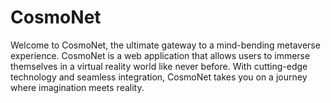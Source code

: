 # CosmoNet

Welcome to CosmoNet, the ultimate gateway to a mind-bending metaverse experience. CosmoNet is a web application that allows users to immerse themselves in a virtual reality world like never before. With cutting-edge technology and seamless integration, CosmoNet takes you on a journey where imagination meets reality.
